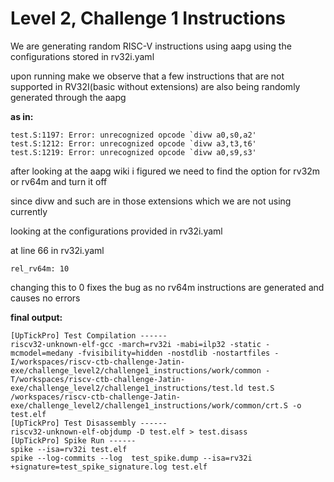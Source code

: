 # Level 2, Challenge 1 Instructions

We are generating random RISC-V instructions using aapg using the configurations stored in rv32i.yaml

upon running make
we observe that a few instructions that are not supported in RV32I(basic without extensions) are also being randomly generated through the aapg


**as in:**
```
test.S:1197: Error: unrecognized opcode `divw a0,s0,a2'
test.S:1212: Error: unrecognized opcode `divw a3,t3,t6'
test.S:1219: Error: unrecognized opcode `divw a0,s9,s3'
```


after looking at the aapg wiki i figured
we need to find the option for rv32m or rv64m and turn it off 

since divw and such are in those extensions which we are not using currently

looking at the configurations provided in rv32i.yaml

at line 66 in rv32i.yaml
```
rel_rv64m: 10
```
changing this to 0 fixes the bug 
as no rv64m instructions are generated and causes no errors



**final output:**
```
[UpTickPro] Test Compilation ------
riscv32-unknown-elf-gcc -march=rv32i -mabi=ilp32 -static -mcmodel=medany -fvisibility=hidden -nostdlib -nostartfiles -I/workspaces/riscv-ctb-challenge-Jatin-exe/challenge_level2/challenge1_instructions/work/common -T/workspaces/riscv-ctb-challenge-Jatin-exe/challenge_level2/challenge1_instructions/test.ld test.S /workspaces/riscv-ctb-challenge-Jatin-exe/challenge_level2/challenge1_instructions/work/common/crt.S -o test.elf
[UpTickPro] Test Disassembly ------
riscv32-unknown-elf-objdump -D test.elf > test.disass
[UpTickPro] Spike Run ------
spike --isa=rv32i test.elf 
spike --log-commits --log  test_spike.dump --isa=rv32i +signature=test_spike_signature.log test.elf
```



